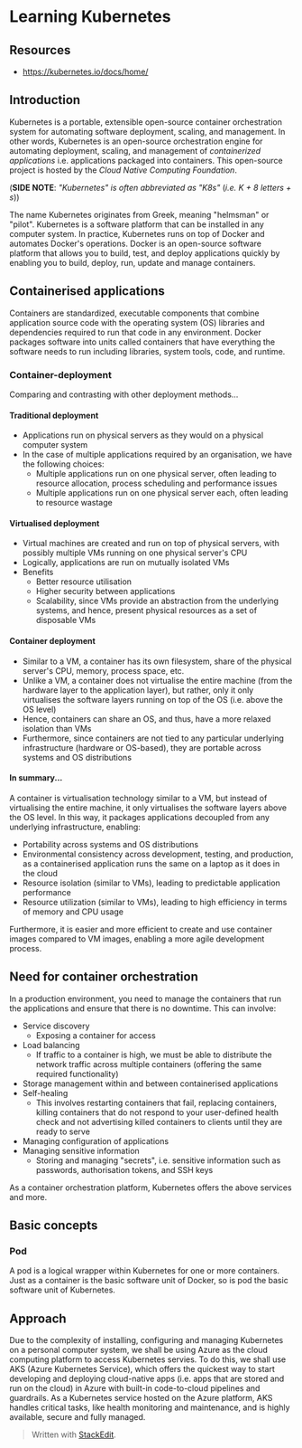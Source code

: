 # Learning Kubernetes
## Resources
- https://kubernetes.io/docs/home/

## Introduction
Kubernetes is a portable, extensible open-source container orchestration system for automating software deployment, scaling, and management. In other words, Kubernetes is an open-source orchestration engine for automating deployment, scaling, and management of *containerized applications* i.e. applications packaged into containers. This open-source project is hosted by the *Cloud Native Computing Foundation*.

(**SIDE NOTE**: *"Kubernetes" is often abbreviated as "K8s"* (*i.e. K + 8 letters + s*))

The name Kubernetes originates from Greek, meaning "helmsman" or "pilot". Kubernetes is a software platform that can be installed in any computer system. In practice, Kubernetes runs on top of Docker and automates Docker's operations. Docker is an open-source software platform that allows you to build, test, and deploy applications quickly by enabling you to build, deploy, run, update and manage containers.

## Containerised applications
Containers are standardized, executable components that combine application source code with the operating system (OS) libraries and dependencies required to run that code in any environment. Docker packages software into units called containers that have everything the software needs to run including libraries, system tools, code, and runtime.

### Container-deployment
Comparing and contrasting with other deployment methods...

#### Traditional deployment

- Applications run on physical servers as they would on a physical computer system
- In the case of multiple applications required by an organisation, we have the following choices:
	- Multiple applications run on one physical server, often leading to resource allocation, process scheduling and performance issues
	- Multiple applications run on one physical server each, often leading to resource wastage

#### Virtualised deployment

- Virtual machines are created and run on top of physical servers, with possibly multiple VMs running on one physical server's CPU
- Logically, applications are run on mutually isolated VMs
- Benefits
	- Better resource utilisation
	- Higher security between applications
	- Scalability, since VMs provide an abstraction from the underlying systems, and hence, present physical resources as a set of disposable VMs

#### Container deployment

- Similar to a VM, a container has its own filesystem, share of the physical server's CPU, memory, process space, etc.
- Unlike a VM, a container does not virtualise the entire machine (from the hardware layer to the application layer), but rather, only it only virtualises the software layers running on top of the OS (i.e. above the OS level)
- Hence, containers can share an OS, and thus, have a more relaxed isolation than VMs
- Furthermore, since containers are not tied to any particular underlying infrastructure (hardware or OS-based), they are portable across systems and OS distributions

#### In summary...
A container is virtualisation technology similar to a VM, but instead of virtualising the entire machine, it only virtualises the software layers above the OS level. In this way, it packages applications decoupled from any underlying infrastructure, enabling:

- Portability across systems and OS distributions
- Environmental consistency across development, testing, and production, as a containerised application runs the same on a laptop as it does in the cloud
- Resource isolation (similar to VMs), leading to predictable application performance
-   Resource utilization (similar to VMs), leading to high efficiency in terms of memory and CPU usage

Furthermore, it is easier and more efficient to create and use container images compared to VM images, enabling a more agile development process.

## Need for container orchestration
In a production environment, you need to manage the containers that run the applications and ensure that there is no downtime. This can involve:

- Service discovery
	- Exposing a container for access
- Load balancing
	- If traffic to a container is high, we must be able to distribute the network traffic across multiple containers (offering the same required functionality)
- Storage management within and between containerised applications
- Self-healing
	- This involves restarting containers that fail, replacing containers, killing containers that do not respond to your user-defined health check and not advertising killed containers to clients until they are ready to serve
- Managing configuration of applications
- Managing sensitive information
	- Storing and managing "secrets", i.e. sensitive information such as passwords, authorisation tokens, and SSH keys

As a container orchestration platform, Kubernetes offers the above services and more.

## Basic concepts
### Pod
A pod is a logical wrapper within  Kubernetes for one or more containers. Just as a container is the basic software unit of Docker, so is pod the basic software unit of Kubernetes.

## Approach
Due to the complexity of installing, configuring and managing Kubernetes on a personal computer system, we shall be using Azure as the cloud computing platform to access Kubernetes servies. To do this, we shall use AKS (Azure Kubernetes Service), which offers the quickest way to start developing and deploying cloud-native apps (i.e. apps that are stored and run on the cloud) in Azure with built-in code-to-cloud pipelines and guardrails. As a Kubernetes service hosted on the Azure platform, AKS handles critical tasks, like health monitoring and maintenance, and is highly available, secure and fully managed.

> Written with [StackEdit](https://stackedit.io/).

